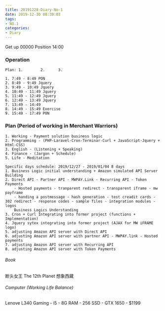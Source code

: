 ```yaml
---
title: 20191228-Diary-No-1
date: 2019-12-30 08:39:03
tags:
- NO.1
categories:
- Diary
---
```

Get up 00000 Position 14:00  

### Operation

	Plan: 1.		2.		3.		

	1. 7:49 - 8:49 PON
	2. 8:49 - 9:49 Jquery
	3. 9:49 - 10:49 Jquery
	4. 10:49 - 11:49 Jquery
	5. 11:49 - 12:49 Jquery
	6. 12:49 - 13:49 Jquery
	7. 13:49 - 14:49 
	8. 14:49 - 15:49 Exercise
	9. 15:49 - 17:49 PON


### Plan (Period of working in Merchant Warriors)
	1. Working - Payment solution business logic
	2. Programming - (PHP-Laravel-Cron-Terminar-Curl + JavaScript-Jquery + Html-CSS)
	3. English - (Listening + Speaking) 
	4. Finance - (Jargon + Schedule)
	5. Life - Meditation  

	Specific days schedule: 2019/12/27 - 2019/01/04 8 days
	1. Business Logic initial understanding + Amazon simulated API Server Building
	2. Direct API - Partner API - MWPAY.Link - Recurring API - Token Payments
		- Hosted payments - tranparent redirect - transparent iframe - mw payframe
		- handing a postmessage - hash generation - test creadit cards - 302 redirect - response codes - sample files - integration modules - logos
		Business Logics Understanding 
	3. Cron + Curl Integrating into former project (functions + Implementation)
	4. Jquery sytex integrating into former project (AJAX for MW iFRAME logo)
	5. adjusting Amazon API server with Direct API
	6. adjusting Amazon API server with partner API - MWPAY.link - Hosted payments
	7. adjusting Amazon API server with Recurring API
	8. adjusting Amazon API server with Token Payments

###### Book	
断头女王
The 12th Planet
想象西藏

###### Computer (Working Life Balance) 
Lenove L340 Gaming - i5 - 8G RAM - 256 SSD - GTX 1650 - $1199  


